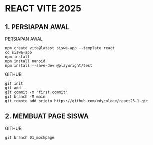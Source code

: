 # REACT VITE 2025

## 1. PERSIAPAN AWAL

PERSIAPAN AWAL

```
npm create vite@latest siswa-app --template react
cd siswa-app
npm install
npm install nanoid
npm install --save-dev @playwright/test

```

GITHUB

```
git init
git add .
git commit -m "first commit"
git branch -M main
git remote add origin https://github.com/edycoleee/react25-1.git

```

## 2. MEMBUAT PAGE SISWA

GITHUB

```
git branch 01_mockpage

```
